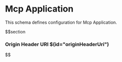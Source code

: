 # Mcp Application

This schema defines configuration for Mcp Application.

$$section
### Origin Header URI $(id="originHeaderUri")

$$